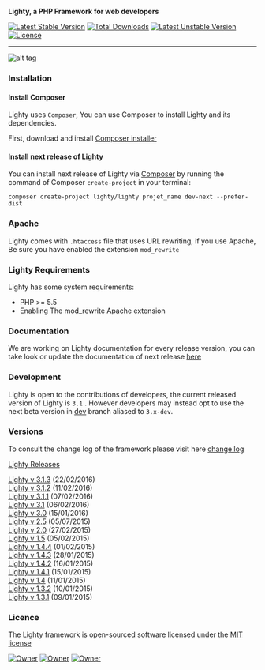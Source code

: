 <!-- ![alt tag](https://raw.githubusercontent.com/fiesta-framework/Art/master/Resources/Pikia%20Github.png) -->

**Lighty, a PHP Framework for web developers**

<!-- [![Build Status](https://travis-ci.org/fiesta-framework/Fiesta.svg?branch=next)](https://travis-ci.org/fiesta-framework/Fiesta/branches) -->
[![Latest Stable Version](https://poser.pugx.org/lighty/lighty/v/stable)](https://packagist.org/packages/lighty/lighty) 
[![Total Downloads](https://poser.pugx.org/lighty/lighty/downloads)](https://packagist.org/packages/lighty/lighty) 
[![Latest Unstable Version](https://poser.pugx.org/lighty/lighty/v/unstable)](https://packagist.org/packages/lighty/lighty) 
[![License](https://poser.pugx.org/lighty/lighty/license)](https://packagist.org/packages/lighty/lighty)
<!--[![Monthly Downloads](https://poser.pugx.org/lighty/lighty/d/monthly)](https://packagist.org/packages/lighty/lighty)-->
<!-- [![Scrutinizer Code Quality](https://scrutinizer-ci.com/g/fiesta-framework/Fiesta/badges/quality-score.png?b=master)](https://scrutinizer-ci.com/g/fiesta-framework/Fiesta/?branch=master) -->

-----

![alt tag](https://raw.githubusercontent.com/fiesta-framework/Fiesta/master/app/resources/images/window.png)

### Installation

#### Install Composer

Lighty uses `Composer`, You can use Composer  to install Lighty and its dependencies.

First, download and install [Composer installer](https://getcomposer.org/)

#### Install next release of Lighty

You can install next release of Lighty via [Composer](https://getcomposer.org/) by running the command of Composer `create-project` in your terminal:

	composer create-project lighty/lighty projet_name dev-next --prefer-dist

###  Apache

Lighty comes with `.htaccess` file that uses URL rewriting, if you use Apache, Be sure you have enabled the extension `mod_rewrite`

### Lighty Requirements

Lighty has some system requirements:
* PHP >= 5.5
* Enabling The mod_rewrite Apache extension


### Documentation

We are working on Lighty documentation for every release version, you can take look or update the documentation of next release [here](https://gitlab.com/lighty/Docs/tree/3.2)


### Development

Lighty is open to the contributions of developers, the current released version of Lighty is `3.1` . However developers may instead opt to use the next beta version in [dev](https://gitlab.com/lighty/framework/tree/dev) branch aliased to `3.x-dev`.


### Versions

To consult the change log of the framework please visit here [change log](https://gitlab.com/lighty/framework/blob/dev/changes.md)

[Lighty Releases](https://gitlab.com/lighty/framework/tags)


[Lighty v 3.1.3](https://gitlab.com/lighty/framework/tags/3.1.3) (22/02/2016)  
[Lighty v 3.1.2](https://gitlab.com/lighty/framework/tags/3.1.2) (11/02/2016)  
[Lighty v 3.1.1](https://gitlab.com/lighty/framework/tags/3.1.1) (07/02/2016)  
[Lighty v 3.1](https://gitlab.com/lighty/framework/tags/3.1.0) (06/02/2016)  
[Lighty v 3.0](https://gitlab.com/lighty/framework/tags/3.0.0) (15/01/2016)  
[Lighty v 2.5](https://gitlab.com/lighty/framework/tags/2.5.0.236) (05/07/2015)  
[Lighty v 2.0](https://gitlab.com/lighty/framework/tags/2.0.0.1) (27/02/2015)  
[Lighty v 1.5](https://gitlab.com/lighty/framework/tags/1.5.0) (05/02/2015)  
[Lighty v 1.4.4](https://gitlab.com/lighty/framework/tags/1.4.4) (01/02/2015)  
[Lighty v 1.4.3](https://gitlab.com/lighty/framework/tags/1.4.3) (28/01/2015)  
[Lighty v 1.4.2](https://gitlab.com/lighty/framework/tags/1.4.2) (16/01/2015)  
[Lighty v 1.4.1](https://gitlab.com/lighty/framework/tags/1.4.1) (15/01/2015)  
[Lighty v 1.4](https://gitlab.com/lighty/framework/tags/1.4.0) (11/01/2015)  
[Lighty v 1.3.2](https://gitlab.com/lighty/framework/tags/1.3.2) (10/01/2015)  
[Lighty v 1.3.1](https://gitlab.com/lighty/framework/tags/1.3.1) (09/01/2015)  

### Licence

The Lighty framework is open-sourced software licensed under the [MIT license](http://opensource.org/licenses/MIT)

[![Owner](https://img.shields.io/badge/created%20by-Youssef%20Had-blue.svg)](https://gitlab.com/u/youssefhad)
[![Owner](https://img.shields.io/badge/copyright-2014--2016-red.svg)](https://gitlab.com/lighty/framework)
[![Owner](https://img.shields.io/badge/launched-10%2F10%2F2014-ff2f6c.svg)](https://gitlab.com/lighty/framework)

